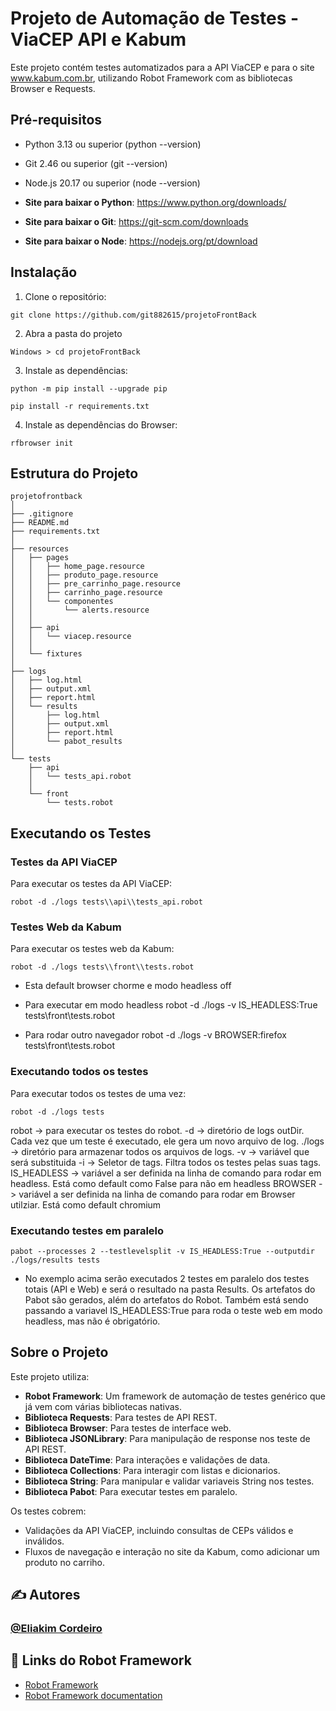 # Projeto de Automação de Testes - ViaCEP API e Kabum

Este projeto contém testes automatizados para a API ViaCEP e para o site www.kabum.com.br, utilizando Robot Framework com as bibliotecas Browser e Requests.

## Pré-requisitos

- Python 3.13 ou superior (python --version)
- Git 2.46 ou superior (git --version)
- Node.js 20.17 ou superior (node --version)

- **Site para baixar o Python**: https://www.python.org/downloads/
- **Site para baixar o Git**: https://git-scm.com/downloads
- **Site para baixar o Node**: https://nodejs.org/pt/download

## Instalação

1. Clone o repositório:
```
git clone https://github.com/git882615/projetoFrontBack
```
2. Abra a pasta do projeto
```
Windows > cd projetoFrontBack
```
3. Instale as dependências:
```
python -m pip install --upgrade pip
```
```
pip install -r requirements.txt
```
4. Instale as dependências do Browser:
```
rfbrowser init
```

## Estrutura do Projeto
```
projetofrontback
│
├── .gitignore
├── README.md
├── requirements.txt
│
├── resources
│   ├── pages
│   │   ├── home_page.resource
│   │   ├── produto_page.resource
│   │   ├── pre_carrinho_page.resource
│   │   ├── carrinho_page.resource
│   │   └── componentes
│   │       └── alerts.resource
│   │
│   ├── api
│   │   └── viacep.resource
│   │
│   └── fixtures
│
├── logs
│   ├── log.html
│   ├── output.xml
│   ├── report.html
│   └── results
│       ├── log.html
│       ├── output.xml
│       ├── report.html
│       └── pabot_results
│
└── tests
    ├── api
    │   └── tests_api.robot
    │
    └── front
        └── tests.robot
```


## Executando os Testes

### Testes da API ViaCEP

Para executar os testes da API ViaCEP:
```
robot -d ./logs tests\\api\\tests_api.robot
```

### Testes Web da Kabum

Para executar os testes web da Kabum:
```
robot -d ./logs tests\\front\\tests.robot
```
- Esta default browser chorme e modo headless off

- Para executar em modo headless
robot -d ./logs -v IS_HEADLESS:True tests\\front\\tests.robot
- Para rodar outro navegador
robot -d ./logs -v BROWSER:firefox tests\\front\\tests.robot

### Executando todos os testes

Para executar todos os testes de uma vez:
```
robot -d ./logs tests
```
robot -> para executar os testes do robot.
-d -> diretório de logs outDir. Cada vez que um teste é executado, ele gera um novo arquivo de log.
./logs -> diretório para armazenar todos os arquivos de logs.
-v -> variável que será substituida
-i -> Seletor de tags. Filtra todos os testes pelas suas tags.
IS_HEADLESS -> variável a ser definida na linha de comando para rodar em headless. Está como default como False para não em headless
BROWSER -> variável a ser definida na linha de comando para rodar em Browser utilziar. Está como default chromium 

### Executando testes em paralelo
```
pabot --processes 2 --testlevelsplit -v IS_HEADLESS:True --outputdir ./logs/results tests
```
- No exemplo acima serão executados 2 testes em paralelo dos testes totais (API e Web) e será o resultado na pasta Results. Os artefatos do Pabot são gerados, além do artefatos do Robot. Também está sendo passando a variavel IS_HEADLESS:True para roda o teste web em modo headless, mas não é obrigatório.

## Sobre o Projeto

Este projeto utiliza:

- **Robot Framework**: Um framework de automação de testes genérico que já vem com várias bibliotecas nativas.
- **Biblioteca Requests**: Para testes de API REST.
- **Biblioteca Browser**: Para testes de interface web.
- **Biblioteca JSONLibrary**: Para manipulação de response nos teste de API REST.
- **Biblioteca DateTime**: Para interações e validações de data.
- **Biblioteca Collections**: Para interagir com listas e dicionarios.
- **Biblioteca String**: Para manipular e validar variaveis String nos testes.
- **Biblioteca Pabot**: Para executar testes em paralelo.

Os testes cobrem:
- Validações da API ViaCEP, incluindo consultas de CEPs válidos e inválidos.
- Fluxos de navegação e interação no site da Kabum, como adicionar um produto no carriho.

## ✍️ Autores <a name = "autores"></a>
### [@Eliakim Cordeiro](https://www.linkedin.com/in/eliakim-cordeiro-343464112/) 

## 📌 Links do Robot Framework

*  [Robot Framework](https://robotframework.org/)
*  [Robot Framework documentation](https://robotframework.org/robotframework/)
